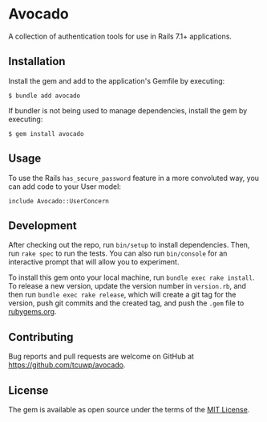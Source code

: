 # Avocado

A collection of authentication tools for use in Rails 7.1+ applications.

## Installation

Install the gem and add to the application's Gemfile by executing:

    $ bundle add avocado

If bundler is not being used to manage dependencies, install the gem by
executing:

    $ gem install avocado

## Usage

To use the Rails `has_secure_password` feature in a more convoluted way, you can
add code to your User model:

    include Avocado::UserConcern

## Development

After checking out the repo, run `bin/setup` to install dependencies. Then, run
`rake spec` to run the tests. You can also run `bin/console` for an interactive
prompt that will allow you to experiment.

To install this gem onto your local machine, run `bundle exec rake install`. To
release a new version, update the version number in `version.rb`, and then run
`bundle exec rake release`, which will create a git tag for the version, push
git commits and the created tag, and push the `.gem` file to
[rubygems.org](https://rubygems.org).

## Contributing

Bug reports and pull requests are welcome on GitHub at
https://github.com/tcuwp/avocado.

## License

The gem is available as open source under the terms of the [MIT
License](https://opensource.org/licenses/MIT).
